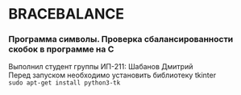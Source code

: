 # BRACEBALANCE
### Программа символы. Проверка сбалансированности скобок в программе на С
Выполнил студент группы ИП-211: Шабанов Дмитрий<br>
Перед запуском необходимо установить библиотеку tkinter<br>
`sudo apt-get install python3-tk`